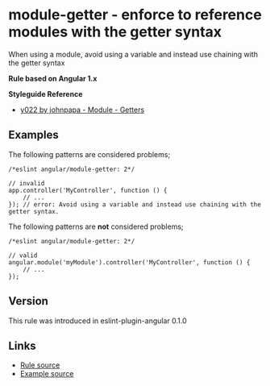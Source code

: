 <!-- WARNING: Generated documentation. Edit docs and examples in the rule and examples file ('rules/module-getter.js', 'examples/module-getter.js'). -->

# module-getter - enforce to reference modules with the getter syntax

When using a module, avoid using a variable and instead use chaining with the getter syntax

**Rule based on Angular 1.x**

**Styleguide Reference**

* [y022 by johnpapa - Module - Getters](https://github.com/johnpapa/angular-styleguide/blob/master/a1/README.md#style-y022)

## Examples

The following patterns are considered problems;

    /*eslint angular/module-getter: 2*/

    // invalid
    app.controller('MyController', function () {
        // ...
    }); // error: Avoid using a variable and instead use chaining with the getter syntax.

The following patterns are **not** considered problems;

    /*eslint angular/module-getter: 2*/

    // valid
    angular.module('myModule').controller('MyController', function () {
        // ...
    });

## Version

This rule was introduced in eslint-plugin-angular 0.1.0

## Links

* [Rule source](../rules/module-getter.js)
* [Example source](../examples/module-getter.js)
